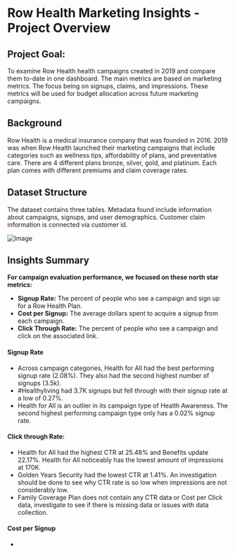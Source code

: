 # Row Health Marketing Insights - Project Overview

## Project Goal: 

To examine Row Health health campaigns created in 2019 and compare them to-date in one dashboard. The main metrics are based on marketing metrics. The focus being on signups, claims, and impressions. These metrics will be used for budget allocation across future marketing campaigns.


## Background

Row Health is a medical insurance company that was founded in 2016. 2019 was when Row Health launched their marketing campaigns that include categories such as wellness tips, affordability of plans, and preventative care. There are 4 different plans bronze, silver, gold, and platinum. Each plan comes with different premiums and claim coverage rates. 


## Dataset Structure

The dataset contains three tables. Metadata found include information about campaigns, signups, and user demographics. Customer claim information is connected via customer id. 

![Image](https://github.com/user-attachments/assets/cf932e7b-87e5-47fa-95b9-5fb1a17fdcdf)

## Insights Summary 

**For campaign evaluation performance, we focused on these north star metrics:**
- **Signup Rate:** The percent of people who see a campaign and sign up for a Row Health Plan.
- **Cost per Signup:** The average dollars spent to acquire a signup from each campaign.
- **Click Through Rate:** The percent of people who see a campaign and click on the associated link.

#### Signup Rate
- Across campaign categories, Health for All had the best performing signup rate (2.08%). They also had the second highest number of signups (3.5k).
- #Healthyliving had 3.7K signups but fell through with their signup rate at a low of 0.27%.
- Health for All is an outlier in its campaign type of Health Awareness. The second highest performing campaign type only has a 0.02% signup rate.

#### Click through Rate:
- Health for All had the highest CTR at 25.48% and Benefits update 22.17%. Health for All noticeably has the lowest amount of impressions at 170K.
- Golden Years Security had the lowest CTR at 1.41%. An investigation should be done to see why CTR rate is so low when impressions are not considerably low.
- Family Coverage Plan does not contain any CTR data or Cost per Click data, investigate to see if there is missing data or issues with data collection.

#### Cost per Signup
- 








